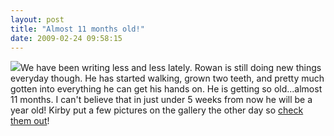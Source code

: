 ```yaml
---
layout: post
title: "Almost 11 months old!"
date: 2009-02-24 09:58:15
---
```

[![](http://thecave.smugmug.com/photos/476782008_DNuLy-Th.jpg)](http://thecave.smugmug.com/gallery/7400395_Neez3/1/476782008_DNuLy)We have been writing less and less lately. Rowan is still doing new things everyday though. He has started walking, grown two teeth, and pretty much gotten into everything he can get his hands on. He is getting so old...almost 11 months. I can't believe that in just under 5 weeks from now he will be a year old! Kirby put a few pictures on the gallery the other day so [check them out](http://thecave.smugmug.com/gallery/7400395_Neez3#476782385_AjEuB)!
